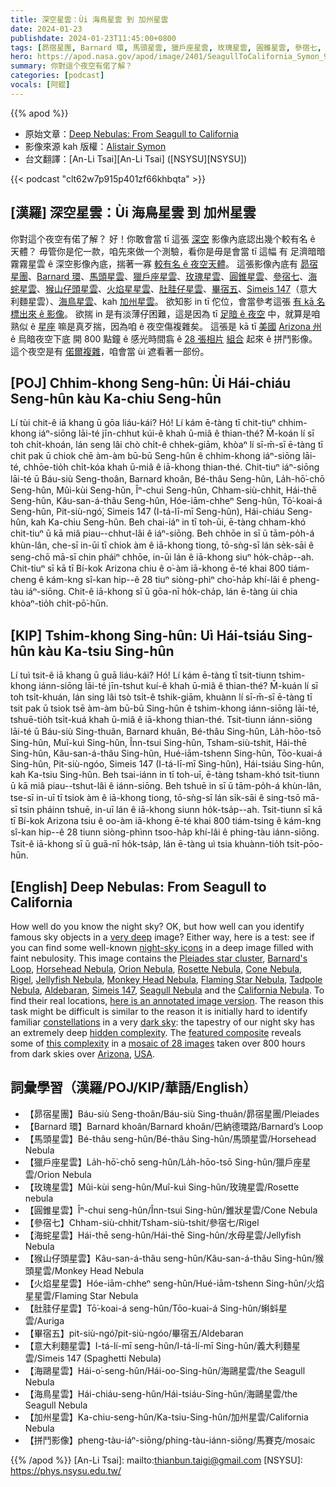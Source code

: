 ```yaml
---
title: 深空星雲：Ùi 海鳥星雲 到 加州星雲
date: 2024-01-23
publishdate: 2024-01-23T11:45:00+0800
tags: [昴宿星團, Barnard 環, 馬頭星雲, 獵戶座星雲, 玫瑰星雲, 圓錐星雲, 參宿七, 海䖳星雲, 猴山仔頭星雲, 火焰星星雲, 肚胿仔星雲, 畢宿五, Simeis 147, 意大利麵星雲, 海鷗星雲, 海鳥星雲, 加州星雲, 拼鬥影像]
hero: https://apod.nasa.gov/apod/image/2401/SeagullToCalifornia_Symon_960_Annotated.jpg
summary: 你對這个夜空有偌了解？
categories: [podcast]
vocals: [阿錕]
---
```


{{% apod %}}

- 原始文章：[Deep Nebulas: From Seagull to California](https://apod.nasa.gov/apod/ap240123.html)
- 影像來源 kah 版權：[Alistair Symon](https://www.woodlandsobservatory.com/)
- 台文翻譯：[An-Li Tsai][An-Li Tsai] ([NSYSU][NSYSU])

{{< podcast "clt62w7p915p401zf66khbqta" >}}

## [漢羅] 深空星雲：Ùi 海鳥星雲 到 加州星雲
你對這个夜空有偌了解？
好！你敢會當 tī 這張 [深空][very deep] 影像內底認出幾个較有名 ê 天體？
毋管你是佗一款，咱先來做一个測驗，看你是毋是會當 tī 這幅 有 足濟暗暗霧霧星雲 ê 深空影像內底，揣著一寡 [較有名 ê 夜空天體][night-sky icons]。
這張影像內底有 [昴宿星團][Pleiades star cluster]、[Barnard 環][Barnard's Loop]、[馬頭星雲][Horsehead Nebula]、[獵戶座星雲][Orion Nebula]、[玫瑰星雲][Rosette Nebula]、[圓錐星雲][Cone Nebula]、[參宿七][Rigel]、[海䖳星雲][Jellyfish Nebula]、[猴山仔頭星雲][Monkey Head Nebula]、[火焰星星雲][Flaming Star Nebula]、[肚胿仔星雲][Tadpole Nebula]、[畢宿五][Aldebaran]、[Simeis 147][Simeis 147]（意大利麵星雲）、[海鳥星雲][Seagull Nebula]、kah [加州星雲][California Nebula]。
欲知影 in tī 佗位，會當參考這張 [有 kā 名標出來 ê 影像][here is an annotated image version]。
欲揣 in 是有淡薄仔困難，這是因為 tī [足暗 ê 夜空][dark sky] 中，就算是咱熟似 ê [星座][constellations] 嘛是真歹揣，因為咱 ê 夜空傷複雜矣。
這張是 kā tī [美國][USA] [Arizona 州][Arizona] ê 烏暗夜空下底 開 800 點鐘 ê 感光時間翕 ê [28 張相片][mosaic of 28 images] [組合][featured composite] 起來 ê 拼鬥影像。
這个夜空是有 [偌爾複雜][this complexity]，咱會當 ùi 遮看著一部份。

## [POJ] Chhim-khong Seng-hûn: Ùi Hái-chiáu Seng-hûn kàu Ka-chiu Seng-hûn
Lí tùi chit-ê iā khang ū gōa liáu-kái?
Hó!
Lí kám ē-tàng tī chit-tiuⁿ chhim-khong iáⁿ-siōng lāi-té jīn-chhut kúi-ê khah ū-miâ ê thian-thé?
M̄-koán lí sī toh chi̍t-khoán, lán seng lâi chò chi̍t-ê chhek-giām, khòaⁿ lí sī-m̄-sī ē-tàng tī chit pak ū chiok chē àm-àm bū-bū Seng-hûn ê chhim-khong iáⁿ-siōng lāi-té, chhōe-tio̍h chi̍t-kóa khah ū-miâ ê iā-khong thian-thé.
Chit-tiuⁿ iáⁿ-siōng lāi-té ū Báu-siù Seng-thoân, Barnard khoân, Bé-thâu Seng-hûn, La̍h-hō͘-chō Seng-hûn, Mûi-kùi Seng-hûn, Îⁿ-chui Seng-hûn, Chham-siù-chhit, Hái-thē Seng-hûn, Kâu-san-á-thâu Seng-hûn, Hóe-iām-chheⁿ Seng-hûn, Tō͘-koai-á Seng-hûn, Pit-siù-ngó͘, Simeis 147 (I-tá-lī-mī Seng-hûn), Hái-chiáu Seng-hûn, kah Ka-chiu Seng-hûn.
Beh chai-iáⁿ in tī toh-ūi, ē-tàng chham-khó chit-tiuⁿ ū kā miâ piau--chhut-lâi ê iáⁿ-siōng.
Beh chhōe in sī ū tām-po̍h-á khùn-lân, che-sī in-ūi tī chiok àm ê iā-khong tiong, tō-sǹg-sī lán se̍k-sāi ê seng-chō mā-sī chin pháiⁿ chhōe, in-ūi lán ê iā-khong siuⁿ ho̍k-cha̍p--ah.
Chit-tiuⁿ sī kā tī Bí-kok Arizona chiu ê o͘-àm iā-khong ē-té khai 800 tiám-cheng ê kám-kng sî-kan hip--ê 28 tiuⁿ siòng-phìⁿ cho͘-ha̍p khí-lâi ê pheng-tàu iáⁿ-siōng.
Chit-ê iā-khong sī ū gōa-nī ho̍k-cha̍p, lán ē-tàng ùi chia khòaⁿ-tio̍h chi̍t-pō͘-hūn.

## [KIP] Tshim-khong Sing-hûn: Uì Hái-tsiáu Sing-hûn kàu Ka-tsiu Sing-hûn
Lí tuì tsit-ê iā khang ū guā liáu-kái?
Hó!
Lí kám ē-tàng tī tsit-tiunn tshim-khong iánn-siōng lāi-té jīn-tshut kuí-ê khah ū-miâ ê thian-thé?
M̄-kuán lí sī toh tsi̍t-khuán, lán sing lâi tsò tsi̍t-ê tshik-giām, khuànn lí sī-m̄-sī ē-tàng tī tsit pak ū tsiok tsē àm-àm bū-bū Sing-hûn ê tshim-khong iánn-siōng lāi-té, tshuē-tio̍h tsi̍t-kuá khah ū-miâ ê iā-khong thian-thé.
Tsit-tiunn iánn-siōng lāi-té ū Báu-siù Sing-thuân, Barnard khuân, Bé-thâu Sing-hûn, La̍h-hōo-tsō Sing-hûn, Muî-kuì Sing-hûn, Înn-tsui Sing-hûn, Tsham-siù-tshit, Hái-thē Sing-hûn, Kâu-san-á-thâu Sing-hûn, Hué-iām-tshenn Sing-hûn, Tōo-kuai-á Sing-hûn, Pit-siù-ngóo, Simeis 147 (I-tá-lī-mī Sing-hûn), Hái-tsiáu Sing-hûn, kah Ka-tsiu Sing-hûn.
Beh tsai-iánn in tī toh-uī, ē-tàng tsham-khó tsit-tiunn ū kā miâ piau--tshut-lâi ê iánn-siōng.
Beh tshuē in sī ū tām-po̍h-á khùn-lân, tse-sī in-uī tī tsiok àm ê iā-khong tiong, tō-sǹg-sī lán si̍k-sāi ê sing-tsō mā-sī tsin pháinn tshuē, in-uī lán ê iā-khong siunn ho̍k-tsa̍p--ah.
Tsit-tiunn sī kā tī Bí-kok Arizona tsiu ê oo-àm iā-khong ē-té khai 800 tiám-tsing ê kám-kng sî-kan hip--ê 28 tiunn siòng-phìnn tsoo-ha̍p khí-lâi ê phing-tàu iánn-siōng.
Tsit-ê iā-khong sī ū guā-nī ho̍k-tsa̍p, lán ē-tàng uì tsia khuànn-tio̍h tsi̍t-pōo-hūn.

## [English] Deep Nebulas: From Seagull to California
How well do you know the night sky?
OK, but how well can you identify famous sky objects in a [very deep][very deep] image?
Either way, here is a test: see if you can find some well-known [night-sky icons][night-sky icons] in a deep image filled with faint nebulosity.
This image contains the [Pleiades star cluster][Pleiades star cluster], [Barnard's Loop][Barnard's Loop], [Horsehead Nebula][Horsehead Nebula], [Orion Nebula][Orion Nebula], [Rosette Nebula][Rosette Nebula], [Cone Nebula][Cone Nebula], [Rigel][Rigel], [Jellyfish Nebula][Jellyfish Nebula], [Monkey Head Nebula][Monkey Head Nebula], [Flaming Star Nebula][Flaming Star Nebula], [Tadpole Nebula][Tadpole Nebula], [Aldebaran][Aldebaran], [Simeis 147][Simeis 147], [Seagull Nebula][Seagull Nebula] and the [California Nebula][California Nebula].
To find their real locations, [here is an annotated image version][here is an annotated image version].
The reason this task might be difficult is similar to the reason it is initially hard to identify familiar [constellations][constellations] in a very [dark sky][dark sky]: the tapestry of our night sky has an extremely deep [hidden complexity][hidden complexity].
The [featured composite][featured composite] reveals some of [this complexity][this complexity] in a [mosaic of 28 images][mosaic of 28 images] taken over 800 hours from dark skies over [Arizona][Arizona], [USA][USA].

## 詞彙學習（漢羅/POJ/KIP/華語/English）
- 【昴宿星團】Báu-siù Seng-thoân/Báu-siù Sing-thuân/昴宿星團/Pleiades
- 【Barnard 環】Barnard khoân/Barnard khoân/巴納德環路/Barnard’s Loop
- 【馬頭星雲】Bé-thâu seng-hûn/Bé-thâu Sing-hûn/馬頭星雲/Horsehead Nebula
- 【獵戶座星雲】La̍h-hō͘-chō seng-hûn/La̍h-hōo-tsō Sing-hûn/獵戶座星雲/Orion Nebula
- 【玫瑰星雲】Mûi-kùi seng-hûn/Muî-kuì Sing-hûn/玫瑰星雲/Rosette nebula
- 【圓錐星雲】Îⁿ-chui seng-hûn/Înn-tsui Sing-hûn/錐狀星雲/Cone Nebula
- 【參宿七】Chham-siù-chhit/Tsham-siù-tshit/參宿七/Rigel
- 【海䖳星雲】Hái-thē seng-hûn/Hái-thē Sing-hûn/水母星雲/Jellyfish Nebula
- 【猴山仔頭星雲】Kâu-san-á-thâu seng-hûn/Kâu-san-á-thâu Sing-hûn/猴頭星雲/Monkey Head Nebula
- 【火焰星星雲】Hóe-iām-chheⁿ seng-hûn/Hué-iām-tshenn Sing-hûn/火焰星星雲/Flaming Star Nebula
- 【肚胿仔星雲】Tō͘-koai-á seng-hûn/Tōo-kuai-á Sing-hûn/蝌蚪星雲/Auriga
- 【畢宿五】pit-siù-ngó͘/pit-siù-ngóo/畢宿五/Aldebaran
- 【意大利麵星雲】I-tá-lí-mī seng-hûn/I-tá-lí-mī Sing-hûn/義大利麵星雲/Simeis 147 (Spaghetti Nebula)
- 【海鷗星雲】Hái-o͘-seng-hûn/Hái-oo-Sing-hûn/海鷗星雲/the Seagull Nebula
- 【海鳥星雲】Hái-chiáu-seng-hûn/Hái-tsiáu-Sing-hûn/海鷗星雲/the Seagull Nebula
- 【加州星雲】Ka-chiu-seng-hûn/Ka-tsiu-Sing-hûn/加州星雲/California Nebula
- 【拼鬥影像】pheng-tàu-iáⁿ-siōng/phing-tàu-iánn-siōng/馬賽克/mosaic

{{% /apod %}}
[An-Li Tsai]: mailto:thianbun.taigi@gmail.com
[NSYSU]: https://phys.nsysu.edu.tw/

[copyright]: https://apod.nasa.gov/apod/fap/lib/about_apod.html#srapply
[License]: https://creativecommons.org/licenses/by/3.0/

[very deep]:https://apod.nasa.gov/apod/ap210802.html
[night-sky icons]:https://science.nasa.gov/skywatching/whats-up/
[Pleiades star cluster]:https://apod.nasa.gov/apod/ap221205.html
[Barnard's Loop]:https://apod.nasa.gov/apod/ap050420.html
[Horsehead Nebula]:https://apod.nasa.gov/apod/ap231120.html
[Orion Nebula]:https://apod.nasa.gov/apod/ap210629.html
[Rosette Nebula]:https://apod.nasa.gov/apod/ap120214.html
[Cone Nebula]:https://apod.nasa.gov/apod/ap230110.html
[Rigel]:https://apod.nasa.gov/apod/ap220124.html
[Jellyfish Nebula]:https://apod.nasa.gov/apod/ap231226.html
[Monkey Head Nebula]:https://apod.nasa.gov/apod/ap061208.html
[Flaming Star Nebula]:https://apod.nasa.gov/apod/ap230301.html
[Tadpole Nebula]:https://apod.nasa.gov/apod/ap221219.html
[Aldebaran]:https://apod.nasa.gov/apod/ap200122.html
[Simeis 147]:https://apod.nasa.gov/apod/ap160425.html
[Seagull Nebula]:https://apod.nasa.gov/apod/ap230119.html
[California Nebula]:https://apod.nasa.gov/apod/ap221022.html
[here is an annotated image version]:https://apod.nasa.gov/apod/image/2401/SeagullToCalifornia_Symon_2000_Annotated.jpg
[constellations]:https://spaceplace.nasa.gov/constellations/
[dark sky]:https://apod.nasa.gov/apod/ap200408.html
[hidden complexity]:https://apod.nasa.gov/apod/ap230717.html
[featured composite]:https://www.facebook.com/photo?fbid=1001049588109535
[this complexity]:https://i2-prod.mirror.co.uk/incoming/article27598932.ece/ALTERNATES/s1200d/1_SWNS_SURPRISED_DOG_008.jpg
[mosaic of 28 images]:https://www.woodlandsobservatory.com/SeagullCalifornia/SeagullToCalifornia2023.htm
[Arizona]:https://youtu.be/sj13_HK_WUU?t=29
[USA]:https://en.wikipedia.org/wiki/United_States
